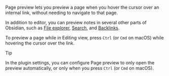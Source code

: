 Page preview lets you preview a page when you hover the cursor over an internal link, without needing to navigate to that page.

In addition to editor, you can preview notes in several other parts of Obsidian, such as [File explorer](File%20explorer.md), [Search](Search.md), and [Backlinks](Backlinks.md).

To preview a page while in Editing view, press `Ctrl` (or `Cmd` on macOS) while hovering the cursor over the link.

> [!tip]
> In the plugin settings, you can configure Page preview to only open the preview automatically, or only when you press `Ctrl` (or `Cmd` on macOS).

